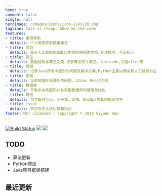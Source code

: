```yaml
---
home: true
comment: false
single: null
heroImage: /images/icons/icon-128x128.png
tagline: Talk is cheap. Show me the code
features:
- title: 常用导航
  details: 个人常用导航链接集合
- title: 项目
  details: 基于人工智能的B2B2C电商网站搭建文档,专注技术、不忘初心
- title: 算法
  details: 数据结构与算法之美,记录算法相关笔记，leetcode,剑指offer等
- title: 后端
  details: 记录Java开发中遇到的问题及解决方案;Python主要以爬虫和人工智能为主
- title: 前端
  details: 记录前端开发遇到的问题，以Vue、React为主
- title: 数据库
  details: 开发中关系型和非关系型数据库的使用及优化
- title: 其他
  details: 包含每月小计、关于我、读书、DevOps等其他知识博客
- title: issue
  details: 欢迎各位大佬纠错和指点
footer: MIT Licensed | Copyright © 2019 Siyuan Han
---
```

[![Build Status](https://travis-ci.com/Hansiyuan131/hansiyuan131.github.io.svg?branch=feature)](https://travis-ci.com/Hansiyuan131/hansiyuan131.github.io) ![](https://img.shields.io/github/forks/Hansiyuan131/hansiyuan131.github.io) ![](https://img.shields.io/github/stars/Hansiyuan131/hansiyuan131.github.io)

## TODO

- 算法更新
- Python爬虫
- Java项目框架搭建

## 最近更新
